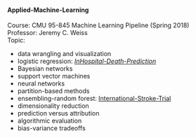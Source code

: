 #### Applied-Machine-Learning
Course: CMU 95-845 Machine Learning Pipeline (Spring 2018)  
Professor: Jeremy C. Weiss  
Topic: 
* data wrangling and visualization  
* logistic regression: [_InHospital-Death-Prediction_](https://github.com/YaTingChang0620/Applied-Machine-Learning/blob/master/InHospital-Death-Prediction.rmd)
* Bayesian networks  
* support vector machines
* neural networks
* partition-based methods
* ensembling-random forest: [International-Stroke-Trial](https://github.com/YaTingChang0620/Applied-Machine-Learning/blob/master/Internation-Stroke-Trial.rmd)
* dimensionality reduction
* prediction versus attribution
* algorithmic evaluation
* bias-variance tradeoffs







